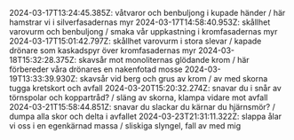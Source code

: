 2024-03-17T13:24:45.385Z: våtvaror och benbuljong i kupade händer / här hamstrar vi i silverfasadernas myr
2024-03-17T14:58:40.953Z: skållhet varovurm och benbuljong / smaka vår uppkastning i kromfasadernas myr
2024-03-17T15:01:42.797Z: skållhet varovurm i stora slevar / kapade drönare som kaskadspyr över kromfasadernas myr
2024-03-18T15:32:28.375Z: skavsår mot monoliternas glödande krom / här förbereder våra drönares en nakenfotad mosse
2024-03-19T13:33:39.930Z: skavsår vid berg och grus av krom / av med skorna tugga kretskort och avfall
2024-03-20T15:20:32.274Z: snavar du i snår av törnspolar och koppartråd? / släng av skorna, klampa vidare mot avfall
2024-03-21T15:58:44.851Z: snavar du slackar du kärnar du hjärnsmör? / dumpa alla skor och delta i avfallet
2024-03-23T21:31:11.322Z: slappa ålar vi oss i en egenkärnad massa / sliskiga slyngel, fall av med mig 